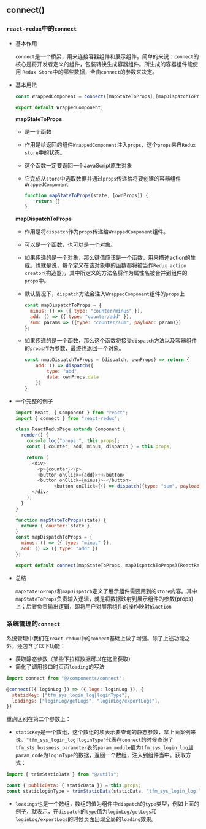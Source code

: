 ## connect()

### ``react-redux``中的``connect``

- 基本作用

  ``connect``是一个桥梁，用来连接容器组件和展示组件。简单的来说：``connect``的核心是将开发者定义的组件，包装转换生成容器组件。所生成的容器组件能使用 ``Redux Store``中的哪些数据，全由``connect``的参数来决定。

- 基本用法

  ```javascript
  const WrappedComponent = connect([mapStateToProps],[mapDispatchToProps],[mergeProps],[options])(presentionalComponent);
  
  export default WrappedComponent;
  ```

  **mapStateToProps**

  - 是一个函数

  - 作用是给返回的组件``WrappedComponent``注入``props``，这个``props``来自``Redux store``中的状态。

  - 这个函数一定要返回一个JavaScript原生对象

  - 它完成从``store``中选取数据并通过``props``传递给将要创建的容器组件``WrappedComponent``

    ```javascript
    function mapStateToProps(state, [ownProps]) {
    	return {}
    }
    ```

  **mapDispatchToProps**

  - 作用是将``dispatch``作为``props``传递给``WrappedComponent``组件。

  - 可以是一个函数，也可以是一个对象。

  - 如果传递的是一个对象，那么键值应该是一个函数，用来描述action的生成。也就是说，每个定义在该对象中的函数都将被当作``Redux action creator``(构造器)，其中所定义的方法名将作为属性名被合并到组件的``props``中。

  - 默认情况下，``dispatch``方法会注入``WrappedComponent``组件的``props``上

    ```javascript
    const mapDispatchToProps = {
      minus: () => ({ type: "counter/minus" }),
      add: () => ({ type: "counter/add" }),
      sum: params => ({type: "counter/sum", payload: params})
    };
    ```

  - 如果传递的是一个函数，那么这个函数将接受``dispatch``方法以及容器组件的``props``作为参数，最终也返回一个对象。

    ```javascript
    const nmapDispatchToProps = (dispatch, ownProps) => return {
    	add: () => dispatch({
    		type: "add",
    		data: ownProps.data
    	})
    }
    ```

- 一个完整的例子

  ```javascript
  import React, { Component } from "react";
  import { connect } from "react-redux";
  
  class ReactReduxPage extends Component {
    render() {
      console.log("props:", this.props);
      const { counter, add, minus, dispatch } = this.props;
  
      return (
        <div>
          <p>{counter}</p>
          <button onClick={add}>+</button>
          <button onClick={minus}>-</button>
  				<button onClick={() => dispatch({type: "sum", payload: {}})}>sum</button>
        </div>
      );
    }
  }
  
  function mapStateToProps(state) {
    return { counter: state };
  }
  const mapDispatchToProps = {
    minus: () => ({ type: "minus" }),
    add: () => ({ type: "add" })
  };
  
  export default connect(mapStateToProps, mapDispatchToProps)(ReactReduxPage);
  
  ```

  

- 总结

  ``mapStateToProps``和``mapDispatch``定义了展示组件需要用到的``store``内容。其中``mapStateToProps``负责输入逻辑，就是将数据映射到展示组件的参数(props)上；后者负责输出逻辑，即将用户对展示组件的操作映射成``action``

  

### 系统管理的``connect``

系统管理中我们在``react-redux``中的``connect``基础上做了增强。除了上述功能之外，还包含了以下功能：

- 获取静态参数（某些下拉框数据可以在这里获取）
- 简化了调用接口时页面``loading``的写法

```javascript
import connect from "@/components/connect";

@connect(({ loginLog }) => ({ logs: loginLog }), {
  staticKey: ["tfm_sys_login_log|loginType"],
  loadings: ["loginLog/getLogs", "loginLog/exportLogs"],
})
```

重点区别在第二个参数上：

- ``staticKey``是一个数组，这个数组的项表示要查询的静态参数，拿上面案例来说。``"tfm_sys_login_log|loginType"``代表在``connect``的时候查询了``tfm_sts_bussness_parameter``表的``param_module``值为``tfm_sys_login_log``且``param_code``为``loginType``的数据，返回一个数组，注入到组件当中。获取方式：

```javascript
import { trimStaticData } from "@/utils";

const { publicData: { staticData }} = this.props;
const staticloginType = trimStaticData(staticData, "tfm_sys_login_log|loginType");
```

- ``loadings``也是一个数组，数组的值为组件中``dispatch``的``type``类型，例如上面的例子，就表示，在``dispatch``的``type``值为``loginLog/getLogs``和``loginLog/exportLogs``的时候页面出现全局的``loading``效果。

